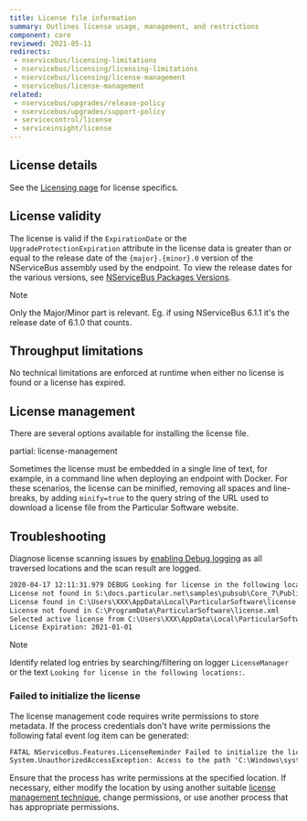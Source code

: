 ```yaml
---
title: License file information
summary: Outlines license usage, management, and restrictions
component: core
reviewed: 2021-05-11
redirects:
 - nservicebus/licensing-limitations
 - nservicebus/licensing/licensing-limitations
 - nservicebus/licensing/license-management
 - nservicebus/license-management
related:
 - nservicebus/upgrades/release-policy
 - nservicebus/upgrades/support-policy
 - servicecontrol/license
 - serviceinsight/license
---
```


## License details

See the [Licensing page](https://particular.net/licensing) for license specifics.

## License validity

The license is valid if the `ExpirationDate` or the `UpgradeProtectionExpiration` attribute in the license data is greater than or equal to the release date of the `{major}.{minor}.0` version of the NServiceBus assembly used by the endpoint. To view the release dates for the various versions, see [NServiceBus Packages Versions](/nservicebus/upgrades/all-versions.md).

> [!NOTE]
> Only the Major/Minor part is relevant. Eg. if using NServiceBus 6.1.1 it's the release date of 6.1.0 that counts.

## Throughput limitations

No technical limitations are enforced at runtime when either no license is found or a license has expired.

## License management

There are several options available for installing the license file.

partial: license-management

Sometimes the license must be embedded in a single line of text, for example, in a command line when deploying an endpoint with Docker. For these scenarios, the license can be minified, removing all spaces and line-breaks, by adding `minify=true` to the query string of the URL used to download a license file from the Particular Software website.

## Troubleshooting

Diagnose license scanning issues by [enabling Debug logging](/nservicebus/logging/#default-logging-changing-the-defaults-changing-the-logging-level) as all traversed locations and the scan result are logged.

```txt
2020-04-17 12:11:31.979 DEBUG Looking for license in the following locations:
License not found in S:\docs.particular.net\samples\pubsub\Core_7\Publisher\bin\Debug\net5.0\license.xml
License found in C:\Users\XXX\AppData\Local\ParticularSoftware\license.xml
License not found in C:\ProgramData\ParticularSoftware\license.xml
Selected active license from C:\Users\XXX\AppData\Local\ParticularSoftware\license.xml
License Expiration: 2021-01-01
```

> [!NOTE]
> Identify related log entries by searching/filtering on logger `LicenseManager` or the text `Looking for license in the following locations:`.

### Failed to initialize the license

The license management code requires write permissions to store metadata. If the process credentials don't have write permissions the following fatal event log item can be generated:

```txt
FATAL NServiceBus.Features.LicenseReminder Failed to initialize the license
System.UnauthorizedAccessException: Access to the path 'C:\Windows\system32\config\systemprofile' is denied.
```

Ensure that the process has write permissions at the specified location. If necessary, either modify the location by using another suitable [license management technique](/nservicebus/licensing/#license-management), change permissions, or use another process that has appropriate permissions.
